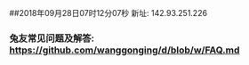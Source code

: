 ##2018年09月28日07时12分07秒 新址: 142.93.251.226
### 兔友常见问题及解答: https://github.com/wanggonging/d/blob/w/FAQ.md
